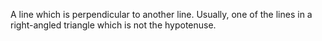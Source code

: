 A line which is perpendicular to another line. Usually, one of the lines
in a right-angled triangle which is not the hypotenuse.
